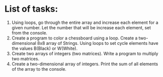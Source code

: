 # List of tasks:
1. Using loops, go through the entire array and increase each element for a given number. Let the number that will be increase each element, set from the console.
2. Create a program to color a chessboard using a loop. Create a two-dimensional 8x8 array of Strings. Using loops to set cycle elements have the values B(Black) or W(White).
3. Create two arrays of integers (two matrices). Write a program to multiply two matrices.
4. Create a two-dimensional array of integers. Print the sum of all elements of the array to the console.
